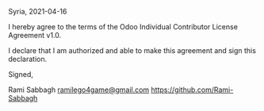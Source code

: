Syria, 2021-04-16

I hereby agree to the terms of the Odoo Individual Contributor License
Agreement v1.0.

I declare that I am authorized and able to make this agreement and sign this
declaration.

Signed,

Rami Sabbagh ramilego4game@gmail.com https://github.com/Rami-Sabbagh
